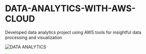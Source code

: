 # DATA-ANALYTICS-WITH-AWS-CLOUD

Developed data analytics project using AWS tools 
for insightful data processing and visualization

![DATA ANALYTICS](https://github.com/kanjijadav/DATA-ANALYTICS-WITH-AWS-CLOUD/assets/114801641/efe60a0c-9af6-4e39-b275-4653c9855e1a)
